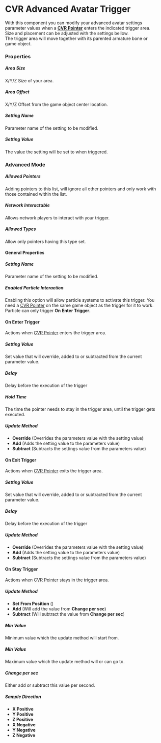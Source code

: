 # CVR Advanced Avatar Trigger <div class="whitelisted" data-list="A"></div>
With this component you can modify your advanced avatar settings parameter values when a **[CVR Pointer](pointer.md)** 
enters the indicated trigger area. Size and placement can be adjusted with the settings bellow.  
The trigger area will move together with its parented armature bone or game object.

### Properties

##### Area Size
X/Y/Z Size of your area.

##### Area Offset
X/Y/Z Offset from the game object center location.

##### Setting Name
Parameter name of the setting to be modified.

##### Setting Value
The value the setting will be set to when triggered.

### Advanced Mode

##### Allowed Pointers
Adding pointers to this list, will ignore all other pointers and only work with those contained within the list.

##### Network Interactable
Allows network players to interact with your trigger.

##### Allowed Types
Allow only pointers having this type set.

#### General Properties

##### Setting Name
Parameter name of the setting to be modified.

##### Enabled Particle Interaction
Enabling this option will allow particle systems to activate this trigger. You need a [CVR Pointer](pointer.md) on the same game object 
as the trigger for it to work. Particle can only trigger **On Enter Trigger**.

#### On Enter Trigger
Actions when [CVR Pointer](pointer.md) enters the trigger area.

##### Setting Value
Set value that will override, added to or subtracted from the current parameter value.

##### Delay
Delay before the execution of the trigger

##### Hold Time
The time the pointer needs to stay in the trigger area, until the trigger gets executed.

##### Update Method
+ **Override** (Overrides the parameters value with the setting value)  
+ **Add** (Adds the setting value to the parameters value)  
+ **Subtract** (Subtracts the settings value from the parameters value)  

#### On Exit Trigger
Actions when [CVR Pointer](pointer.md) exits the trigger area.

##### Setting Value
Set value that will override, added to or subtracted from the current parameter value.

##### Delay
Delay before the execution of the trigger

##### Update Method
+ **Override** (Overrides the parameters value with the setting value)
+ **Add** (Adds the setting value to the parameters value)
+ **Subtract** (Subtracts the settings value from the parameters value) 

#### On Stay Trigger
Actions when [CVR Pointer](pointer.md) stays in the trigger area.

##### Update Method
+ **Set From Position** ()
+ **Add** (Will add the value from **Change per sec**)
+ **Subtract** (Will subtract the value from **Change per sec**)

##### Min Value
Minimum value which the update method will start from.

##### Min Value
Maximum value which the update method will or can go to.

##### Change per sec
Either add or subtract this value per second.

##### Sample Direction
+ **X Positive**
+ **Y Positive**
+ **Z Positive**
+ **X Negative**
+ **Y Negative**
+ **Z Negative**